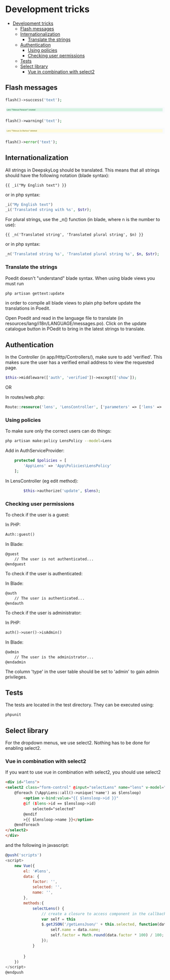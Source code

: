 # Development tricks

<!-- @import "[TOC]" {cmd="toc" depthFrom=1 depthTo=6 orderedList=false} -->

<!-- code_chunk_output -->

- [Development tricks](#development-tricks)
  - [Flash messages](#flash-messages)
  - [Internationalization](#internationalization)
    - [Translate the strings](#translate-the-strings)
  - [Authentication](#authentication)
    - [Using policies](#using-policies)
    - [Checking user permissions](#checking-user-permissions)
  - [Tests](#tests)
  - [Select library](#select-library)
    - [Vue in combination with select2](#vue-in-combination-with-select2)

<!-- /code_chunk_output -->

## Flash messages

```php
flash()->success('text');
```

![Image of flash success](flash_success.png)

```php
flash()->warning('text');
```

![Image of flash warning](flash_warning.png)

```php
flash()->error('text');
```

## Internationalization

All strings in DeepskyLog should be translated. This means that all strings should have the following notation (blade syntax):

```blade
{{ _i("My English text") }}
```

or in php syntax:

```php
_i("My English text")
_i('Translated string with %s', $str);
```

For plural strings, use the _n() function (in blade, where n is the number to use):

```blade
{{ _n('Translated string', 'Translated plural string', $n) }}
```

or in php syntax:

```php
_n('Translated string %s', 'Translated plural string %s', $n, $str);
```

### Translate the strings

Poedit doesn't "understand" blade syntax. When using blade views you must run

```bash
php artisan gettext:update
```

in order to compile all blade views to plain php before update the translations in Poedit.

Open Poedit and read in the language file to translate (in resources/lang/i18n/LANGUAGE/messages.po). Click on the update catalogue button in POedit to bring in the latest strings to translate.

## Authentication

In the Controller (in app/Http/Controllers/), make sure to add 'verified'. This makes sure the user has a verified email address to view the requested page.

```php
$this->middleware(['auth', 'verified'])->except(['show']);
```

OR

In routes/web.php:

```php
Route::resource('lens', 'LensController', ['parameters' => ['lens' => 'lens']])->middleware('verified');
```

### Using policies

To make sure only the correct users can do things:

```bash
php artisan make:policy LensPolicy --model=Lens
```

Add in AuthServiceProvider:

```php
    protected $policies = [
        'App\Lens' => 'App\Policies\LensPolicy'
    ];
```

In LensController (eg edit method):

```php
        $this->authorize('update', $lens);
```

### Checking user permissions

To check if the user is a guest:

In PHP:

```php
Auth::guest()
```

In Blade:

```blade
@guest
    // The user is not authenticated...
@endguest
```

To check if the user is authenticated:

In Blade:

```blade
@auth
    // The user is authenticated...
@endauth
```

To check if the user is administrator:

In PHP:

```php
auth()->user()->isAdmin()
```

In Blade:

```blade
@admin
    // The user is the administrator...
@endadmin
```

The column 'type' in the user table should be set to 'admin' to gain admin privileges.

## Tests

The tests are located in the test directory. They can be executed using:

```bash
phpunit
```

## Select library

For the dropdown menus, we use select2. Nothing has to be done for enabling select2. 

### Vue in combination with select2

If you want to use vue in combination with select2, you should use select2

```html
<div id="lens">
<select2 class="form-control" @input="selectLens" name="lens" v-model="selected">
    @foreach (\App\Lens::all()->unique('name') as $lensloop)
        <option v-bind:value="{{ $lensloop->id }}"
        @if ($lens->id == $lensloop->id)
            selected="selected"
        @endif
        >{{ $lensloop->name }}</option>
    @endforeach
</select2>
</div>
```

and the following in javascript:

```javascript
@push('scripts')
<script>
    new Vue({
        el: '#lens',
        data: {
            factor: '',
            selected: '',
            name: '',
        },
        methods:{
            selectLens() {
                // create a closure to access component in the callback below
                var self = this
                $.getJSON('/getLensJson/' + this.selected, function(data) {
                    self.name = data.name;
                    self.factor = Math.round(data.factor * 100) / 100;
                });
            }

        }
    })
</script>
@endpush
```
